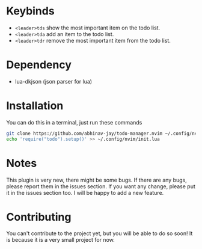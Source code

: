 # Keybinds
- `<leader>tds` show the most important item on the todo list.
- `<leader>tda` add an item to the todo list.
- `<leader>tdr` remove the most important item from the todo list.

# Dependency
- lua-dkjson (json parser for lua)

# Installation
You can do this in a terminal, just run these commands
``` bash
git clone https://github.com/abhinav-jay/todo-manager.nvim ~/.config/nvim/lua/todo/
echo 'require("todo").setup()' >> ~/.config/nvim/init.lua
```
# Notes
This plugin is very new, there might be some bugs. If there are any bugs, please report them in the issues section. 
If you want any change, please put it in the issues section too. I will be happy to add a new feature.

# Contributing
You can't contribute to the project yet, but you will be able to do so soon! It is because it is a very small project for now.
